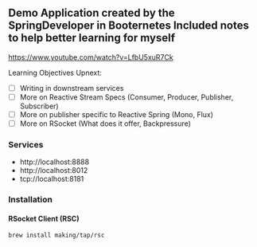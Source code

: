Demo Application created by the SpringDeveloper in Booternetes 
Included notes to help better learning for myself
---
https://www.youtube.com/watch?v=LfbU5xuR7Ck

Learning Objectives Upnext: 
- [ ] Writing in downstream services
- [ ] More on Reactive Stream Specs (Consumer, Producer, Publisher, Subscriber)
- [ ] More on publisher specific to Reactive Spring (Mono, Flux)
- [ ] More on RSocket (What does it offer, Backpressure)

### Services
- http://localhost:8888
- http://localhost:8012
- tcp://localhost:8181

### Installation
#### RSocket Client (RSC)
```sh
brew install making/tap/rsc
```
